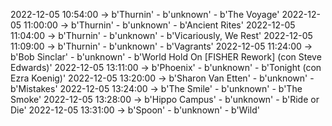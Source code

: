 2022-12-05 10:54:00 -> b'Thurnin' - b'unknown' - b'The Voyage'
2022-12-05 11:00:00 -> b'Thurnin' - b'unknown' - b'Ancient Rites'
2022-12-05 11:04:00 -> b'Thurnin' - b'unknown' - b'Vicariously, We Rest'
2022-12-05 11:09:00 -> b'Thurnin' - b'unknown' - b'Vagrants'
2022-12-05 11:24:00 -> b'Bob Sinclar' - b'unknown' - b'World Hold On [FISHER Rework] (con Steve Edwards)'
2022-12-05 13:11:00 -> b'Phoenix' - b'unknown' - b'Tonight (con Ezra Koenig)'
2022-12-05 13:20:00 -> b'Sharon Van Etten' - b'unknown' - b'Mistakes'
2022-12-05 13:24:00 -> b'The Smile' - b'unknown' - b'The Smoke'
2022-12-05 13:28:00 -> b'Hippo Campus' - b'unknown' - b'Ride or Die'
2022-12-05 13:31:00 -> b'Spoon' - b'unknown' - b'Wild'
